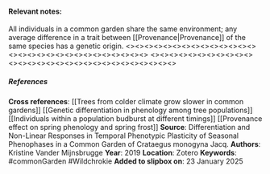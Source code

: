 #### **Relevant notes**:
All individuals in a common garden share the same environment; any average difference in a trait between [[Provenance|Provenance]] of the same species has a genetic origin.
<><><><><><><><><><><><><><><><><><><><><><><><><><><><><>
<><><><><><><><><><><><><><><><><><><><><><><><><><><><><>
##### References
**Cross references**: 
[[Trees from colder climate grow slower in common gardens]]
[[Genetic differentiation in phenology among tree populations]]
[[Individuals within a population budburst at different timings]]
[[Provenance effect on spring phenology and spring frost]]
**Source**: Differentiation and Non-Linear Responses in Temporal Phenotypic Plasticity of Seasonal Phenophases in a Common Garden of Crataegus monogyna Jacq.
**Authors**: Kristine Vander Mijnsbrugge
**Year**: 2019
**Location**: Zotero
**Keywords**: #commonGarden #Wildchrokie 
**Added to slipbox on**: 23 January 2025

